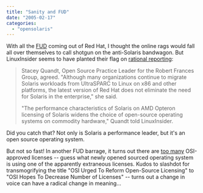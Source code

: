 ```yaml
---
title: "Sanity and FUD"
date: "2005-02-17"
categories: 
  - "opensolaris"
---
```


With all the [FUD](http://news.zdnet.co.uk/software/linuxunix/0,39020390,39188058,00.htm) coming out of Red Hat, I thought the online rags would fall all over themselves to call shotgun on the anti-Solaris bandwagon. But LinuxInsider seems to have planted their flag on [rational reporting](http://www.linuxinsider.com/story/Red-Hat-Wont-Eclipse-Sun-with-New-Release-Say-Analysts-40633.html):

> Stacey Quandt, Open Source Practice Leader for the Robert Frances Group, agreed. "Although many organizations continue to migrate Solaris workloads from UltraSPARC to Linux on x86 and other platforms, the latest version of Red Hat does not eliminate the need for Solaris in the enterprise," she said.  
>   
> "The performance characteristics of Solaris on AMD Opteron licensing of Solaris widens the choice of open-source operating systems on commodity hardware," Quandt told LinuxInsider.

Did you catch that? Not only is Solaris a performance leader, but it's an open source operating system.

But not so fast! In another FUD barrage, it turns out there are [too many](http://www.technewsworld.com/story/40672.html) OSI-approved licenses -- guess what newly opened sourced operating system is using one of the apparently extraneous licenses. Kudos to slashdot for transmogrifying the title "OSI Urged To Reform Open-Source Licensing" to "OSI Hopes To Decrease Number of Licenses" -- turns out a change in voice can have a radical change in meaning...
